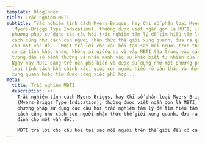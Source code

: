 ```yaml
---
template: BlogIndex
title: Trắc nghiệm MBTI
subtitle: Trắc nghiệm tính cách Myers-Briggs, hay Chỉ số phân loại Myers-Briggs
  (Myers-Briggs Type Indication), thường được viết ngắn gọn là MBTI, là một
  phương pháp sử dụng các câu hỏi trắc nghiệm tâm lý để tìm hiểu tâm lý, tính
  cách cũng như cách con người nhận thức thế giới xung quanh, đưa ra quyết định
  cho một vấn đề... MBTI trả lời cho câu hỏi tại sao mỗi người trên thế giới đều
  có cá tính khác nhau, không ai giống ai vì vậy MBTI tập trung vào các đối
  tượng dân số bình thường và nhấn mạnh vào sự khác biệt tự nhiên của mỗi người.
  Ngày nay MBTI đang trở nên phổ biến và được sử dụng như một phương pháp phân
  loại tính cách khá chính xác, giúp con người hiểu rõ bản thân và những người
  xung quanh hoặc tìm được công việc phù hợp...
meta:
  title: Trắc nghiệm MBTI
  description: >+
    Trắc nghiệm tính cách Myers-Briggs, hay Chỉ số phân loại Myers-Briggs
    (Myers-Briggs Type Indication), thường được viết ngắn gọn là MBTI, là một
    phương pháp sử dụng các câu hỏi trắc nghiệm tâm lý để tìm hiểu tâm lý, tính
    cách cũng như cách con người nhận thức thế giới xung quanh, đưa ra quyết
    định cho một vấn đề...

    MBTI trả lời cho câu hỏi tại sao mỗi người trên thế giới đều có cá tính khác nhau, không ai giống ai vì vậy MBTI tập trung vào các đối tượng dân số bình thường và nhấn mạnh vào sự khác biệt tự nhiên của mỗi người. Ngày nay MBTI đang trở nên phổ biến và được sử dụng như một phương pháp phân loại tính cách khá chính xác, giúp con người hiểu rõ bản thân và những người xung quanh hoặc tìm được công việc phù hợp...
---
```

